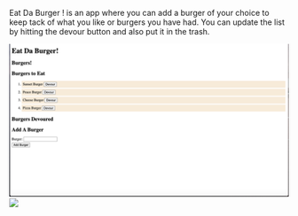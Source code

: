 Eat Da Burger ! is an app where you can add a burger of your choice to keep tack of what you like or burgers you have had. You can update the list by hitting the devour button and 
also put it in the trash.

![](Burger.png)
![](Burger2.png)
